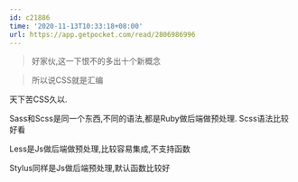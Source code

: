 ```yaml
---
id: c21886
time: '2020-11-13T10:33:18+08:00'
url: https://app.getpocket.com/read/2806986996
---
```

> 好家伙,这一下恨不的多出十个新概念

> 所以说CSS就是汇编

天下苦CSS久以.

Sass和Scss是同一个东西,不同的语法,都是Ruby做后端做预处理.
Scss语法比较好看

Less是Js做后端做预处理,比较容易集成,不支持函数

Stylus同样是Js做后端预处理,默认函数比较好